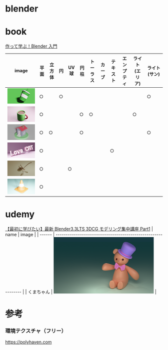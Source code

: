 # blender

# book

[作って学ぶ！Blender 入門](https://www.amazon.co.jp/gp/product/481561623X/ref=ppx_yo_dt_b_asin_image_o03_s01?ie=UTF8&psc=1)

| image                                                               | 平面 | 立方体 | 円  | UV 球 | 円柱 | トーラス | カーブ | テキスト | エンプティ | ライト(エリア) | ライト(サン)　 |
| ------------------------------------------------------------------- | ---- | ------ | --- | ----- | ---- | -------- | ------ | -------- | ---------- | -------------- | -------------- |
| <img src="/image/book_blender_beginning_cap.png" width=320px>       | ○    |        | ○   |       |      |          |        |          |            |                | ○              |
| <img src="/image/book_blender_beginning_mug.png" width=320px>       | ○    |        |     |       | ○    | ○        |        |          |            | ○              |                |
| <img src="/image/book_blender_beginning_house.png" width=320px>     | ○    | ○      |     |       | ○    |          |        |          |            |                | ○              |
| <img src="/image/book_blender_beginning_text.png" width=320px>      | ○    |        |     |       |      |          |        | ○        |            |                |                |
| <img src="/image/book_blender_beginning_cook_tool.png" width=320px> | ○    |        |     | ○     |      |          |        | 　       |            |                |                |
| <img src="/image/book_blender_beginning_corn.png" width=320px>      | ○    |        |     |       |      |          |        | 　       |            |                |                |

# udemy

[【最初に学びたい】最新 Blender3.3LTS 3DCG モデリング集中講座 Part1](https://www.udemy.com/course/2-blender-3dcg/)
| name | image |
| ------ | ------------------------------------------------------------- |
| くまちゃん | <img src="/image/udemy_first_blender_bear.png" width=320px> |

# 参考

### 環境テクスチャ（フリー）

https://polyhaven.com
